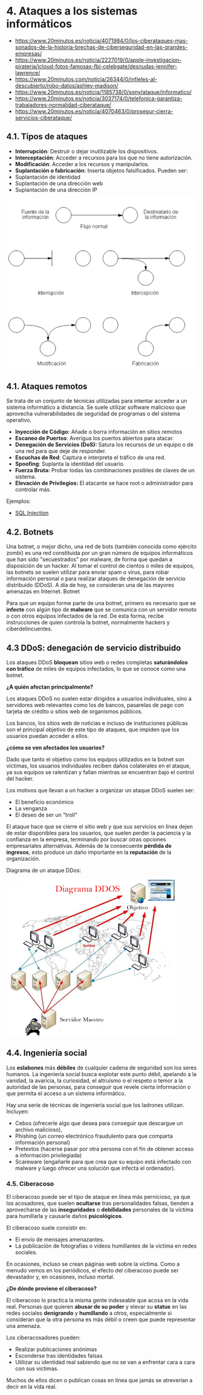 # 4. Ataques a los sistemas informáticos

- https://www.20minutos.es/noticia/4071984/0/los-ciberataques-mas-sonados-de-la-historia-brechas-de-ciberseguridad-en-las-grandes-empresas/
- https://www.20minutos.es/noticia/2227019/0/apple-investigacion-pirateria/icloud-fotos-famosas-fbi-celebgate/desnudas-jennifer-lawrence/
- https://www.20minutos.com/noticia/26344/0/infieles-al-descubierto/robo-datos/ashley-madison/
- https://www.20minutos.es/noticia/1185738/0/sony/ataque/informatico/
- https://www.20minutos.es/noticia/3037174/0/telefonica-garantiza-trabajadores-normalidad-ciberataque/
- https://www.20minutos.es/noticia/4070463/0/prosegur-cierra-servicios-ciberataque/

## 4.1. Tipos de ataques

- **Interrupción**: Destruir o dejar inutilizable los dispositivos. 
- **Interceptación**: Acceder a recursos para los que no tiene autorización.
- **Modificación**: Acceder a los recursos y manipularlos. 
- **Suplantación o fabricación**: Inserta objetos falsificados. Pueden ser:
 - Suplantación de identidad
 - Suplantación de una dirección web
 - Suplantación de una dirección IP

![](img/2019-11-24-09-33-02.png)

## 4.1. Ataques remotos

Se trata de un conjunto de técnicas utilizadas para intentar acceder a un sistema informático a distancia. Se suele utilizar software malicioso que aprovecha vulnerabilidades de seguridad de programas o del sistema operativo.

- **Inyección de Código:** Añade o borra información en sitios remotos
- **Escaneo de Puertos**: Averigua los puertos abiertos para atacar.
- **Denegación de Servicios (DoS):** Satura los recursos de un equipo o de una red para que deje de responder.
- **Escuchas de Red**: Captura e interpreta el tráfico de una red.
- **Spoofing**: Suplanta la identidad del usuario.
- **Fuerza Bruta:** Probar todas las combinaciones posibles de claves de un sistema.
- **Elevación de Privilegios:** El atacante se hace root o administrador para controlar más.

Ejemplos: 

- [SQL Injection](https://www.w3schools.com/sql/sql_injection.asp)

## 4.2. Botnets

Una botnet, o mejor dicho, una red de bots (también conocida como ejército zombi) es una red constituida por un gran número de equipos informáticos que han sido "secuestrados" por malware, de forma que quedan a disposición de un hacker. Al tomar el control de cientos o miles de equipos, las botnets se suelen utilizar para enviar spam o virus, para robar información personal o para realizar ataques de denegación de servicio distribuido (DDoS). A día de hoy, se consideran una de las mayores amenazas en Internet.
Botnet

Para que un equipo forme parte de una botnet, primero es necesario que se **infecte** con algún tipo de **malware** que se comunica con un servidor remoto o con otros equipos infectados de la red. De esta forma, recibe instrucciones de quien controla la botnet, normalmente hackers y ciberdelincuentes.

## 4.3 DDoS: denegación de servicio distribuido

Los ataques DDoS **bloquean** sitios web o redes completas **saturándolos con tráfico** de miles de equipos infectados, lo que se conoce como una botnet.

**¿A quién afectan principalmente?**

Los ataques DDoS no suelen estar dirigidos a usuarios individuales, sino a servidores web relevantes como los de bancos, pasarelas de pago con tarjeta de crédito o sitios web de organismos públicos. 

Los bancos, los sitios web de noticias e incluso de instituciones públicas son el principal objetivo de este tipo de ataques, que impiden que los usuarios puedan acceder a ellos.

**¿cómo se ven afectados los usuarios?**

Dado que tanto el objetivo como los equipos utilizados en la botnet son víctimas, los usuarios individuales reciben daños colaterales en el ataque, ya sus equipos se ralentizan y fallan mientras se encuentran bajo el control del hacker.

Los motivos que llevan a un hacker a organizar un ataque DDoS suelen ser:

- El beneficio económico
- La venganza
- El deseo de ser un "troll"

El ataque hace que se cierre el sitio web y que sus servicios en línea dejen de estar disponibles para los usuarios, que suelen perder la paciencia y la confianza en la empresa, terminando por buscar otras opciones empresariales alternativas. Además de la consecuente **pérdida de ingresos**, esto produce un daño importante en la **reputación** de la organización.

Diagrama de un ataque DDos:

![](img/2019-11-27-08-42-02.png)

## 4.4. Ingeniería social

Los **eslabones** más **débiles** de cualquier cadena de seguridad son los seres humanos. La ingeniería social busca explotar este punto débil, apelando a la vanidad, la avaricia, la curiosidad, el altruismo o el respeto o temor a la autoridad de las personas, para conseguir que revele cierta información o que permita el acceso a un sistema informático.

Hay una serie de técnicas de ingeniería social que los ladrones utilizan. Incluyen:

- Cebos (ofrecerle algo que desea para conseguir que descargue un archivo malicioso), 
- Phishing (un correo electrónico fraudulento para que comparta información personal)
- Pretextos (hacerse pasar por otra persona con el fin de obtener acceso a información privilegiada)
- Scareware (engañarle para que crea que su equipo está infectado con malware y luego ofrecer una solución que infecta el ordenador).

### 4.5. Ciberacoso

El ciberacoso puede ser el tipo de ataque en línea más pernicioso, ya que los acosadores, que suelen **ocultarse** tras personalidades falsas, tienden a aprovecharse de las **inseguridades** o **debilidades** personales de la víctima para humillarla y causarle daños **psicológicos**.

El ciberacoso suele consistir en:

- El envío de mensajes amenazantes.
- La publicación de fotografías o vídeos humillantes de la víctima en redes sociales.

En ocasiones, incluso se crean páginas web sobre la víctima. Como a menudo vemos en los periódicos, el efecto del ciberacoso puede ser devastador y, en ocasiones, incluso mortal.

**¿De dónde proviene el ciberacoso?**

El ciberacoso lo practica la misma gente indeseable que acosa en la vida real. Personas que quieren **abusar de su poder** y elevar su **status** en las redes sociales **denigrando** y **humillando** a otros, especialmente si consideran que la otra persona es más débil o creen que puede representar una amenaza.

Los ciberacosadores pueden:

- Realizar publicaciones anónimas
- Esconderse tras identidades falsas
- Utilizar su identidad real sabiendo que no se van a enfrentar cara a cara con sus víctimas.

Muchos de ellos dicen o publican cosas en línea que jamás se atreverían a decir en la vida real.
